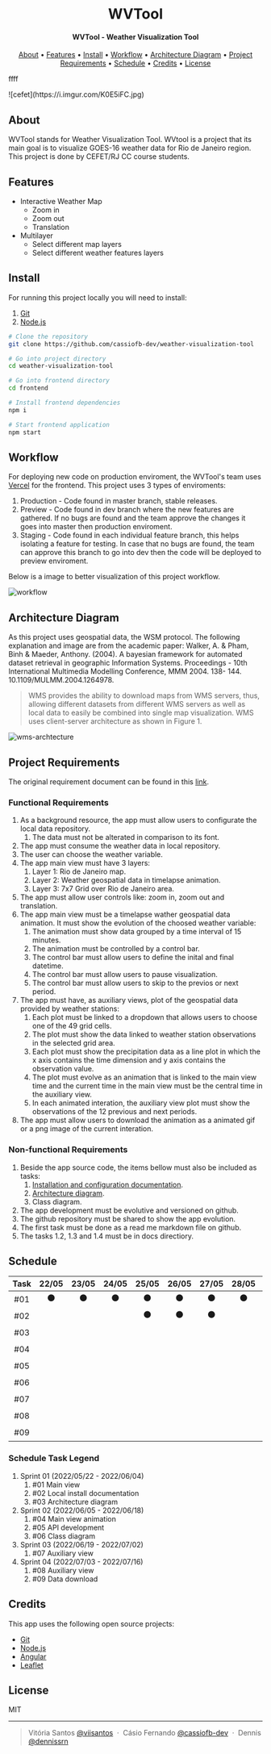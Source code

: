 <h1 align="center">
  WVTool
</h1>

<h4 align="center">
  WVTool - Weather Visualization Tool
</h4>

<p align="center">
  <a href="#about">About</a> •
  <a href="#features">Features</a> •
  <a href="#install">Install</a> •
  <a href="#workflow">Workflow</a> •
  <a href="#architecture-diagram">Architecture Diagram</a> •
  <a href="#project-requirements">Project Requirements</a> •
  <a href="#schedule">Schedule</a> •
  <a href="#credits">Credits</a> •
  <a href="#license">License</a>
</p>
<p> 
ffff
<p>
![cefet](https://i.imgur.com/K0E5iFC.jpg)

## About

WVTool stands for Weather Visualization Tool. WVtool is a project that its main goal
is to visualize GOES-16 weather data for Rio de Janeiro region. This project is done
by CEFET/RJ CC course students.

## Features

* Interactive Weather Map
  * Zoom in
  * Zoom out
  * Translation
* Multilayer
  * Select different map layers
  * Select different weather features layers

## Install

For running this project locally you will need to install:

1. [Git](https://github.com/git/git)
2. [Node.js](https://nodejs.org/en/)

```bash
# Clone the repository
git clone https://github.com/cassiofb-dev/weather-visualization-tool

# Go into project directory
cd weather-visualization-tool

# Go into frontend directory
cd frontend

# Install frontend dependencies
npm i

# Start frontend application
npm start
```

## Workflow

For deploying new code on production enviroment, the WVTool's team uses [Vercel](https://vercel.com) for the frontend. This project uses 3 types of enviroments:

1. Production - Code found in master branch, stable releases.
2. Preview - Code found in dev branch where the new features are gathered. If no bugs are found and the team approve the changes it goes into master then production enviroment.
3. Staging - Code found in each individual feature branch, this helps isolating a feature for testing. In case that no bugs are found, the team can approve this branch to go into dev then the code will be deployed to preview enviroment.

Below is a image to better visualization of this project workflow.

![workflow](https://i.imgur.com/dQhte2C.png)

## Architecture Diagram

As this project uses geospatial data, the WSM protocol. The following explanation and image are from the academic paper: Walker, A. & Pham, Binh & Maeder, Anthony. (2004). A bayesian framework for automated dataset retrieval in geographic Information Systems. Proceedings - 10th International Multimedia Modelling Conference, MMM 2004. 138- 144. 10.1109/MULMM.2004.1264978.

> WMS provides the ability to download maps from WMS servers, thus, allowing different datasets from different WMS servers as well as local data to easily be combined into single map visualization. WMS uses client-server architecture as shown in Figure 1.

![wms-archtecture](https://i.imgur.com/sGRPi4s.png)

## Project Requirements

The original requirement document can be found in this [link](https://github.com/cassiofb-dev/weather-visualization-tool/tree/master/docs/assets/PCS2022.1-Projeto1-wvtool_compressed.pdf).

### Functional Requirements

1. As a background resource, the app must allow users to configurate the local data repository.
   1. The data must not be alterated in comparison to its font.
2. The app must consume the weather data in local repository.
3. The user can choose the weather variable.
4. The app main view must have 3 layers:
   1. Layer 1: Rio de Janeiro map.
   2. Layer 2: Weather geospatial  data in timelapse animation.
   3. Layer 3: 7x7 Grid over Rio de Janeiro area.
5. The app must allow user controls like: zoom in, zoom out and translation.
6. The app main view must be a timelapse wather geospatial data animation. It must show the evolution of the choosed weather variable:
   1. The animation must show data grouped by a time interval of 15 minutes.
   2. The animation must be controlled by a control bar.
   3. The control bar must allow users to define the inital and final datetime.
   4. The control bar must allow users to pause visualization.
   5. The control bar must allow users to skip to the previos or next period.
7. The app must have, as auxiliary views, plot of the geospatial data provided by weather stations:
   1. Each plot must be linked to a dropdown that allows users to choose one of the 49 grid cells.
   2. The plot must show the data linked to weather station observations in the selected grid area.
   3. Each plot must show the precipitation data as a line plot in which the x axis contains the time dimension and y axis contains the observation value.
   4. The plot must evolve as an animation that is linked to the main view time and the current time in the main view must be the central time in the auxiliary view.
   5. In each animated interation, the auxiliary view plot must show the observations of the 12 previous and next periods.
8. The app must allow users to download the animation as a animated gif or a png image of the current interation.

### Non-functional Requirements

1. Beside the app source code, the items bellow must also be included as tasks:
   1. <a href="#install">Installation and configuration documentation</a>.
   2. <a href="#architecture-diagram">Architecture diagram</a>.
   3. Class diagram.
2. The app development must be evolutive and versioned on github.
3. The github repository must be shared to show the app evolution.
4. The first task must be done as a read me markdown file on github.
5. The tasks 1.2, 1.3 and 1.4 must be in docs directiory.
## Schedule

| **Task** | **22/05** | **23/05** | **24/05** | **25/05** | **26/05** | **27/05** | **28/05** | **29/05** | **30/05** | **31/05** | **01/06** | **02/06** | **03/06** | **04/06** | **05/06** | **06/06** | **07/06** | **08/06** | **09/06** | **10/06** | **11/06** | **12/06** | **13/06** | **14/06** | **15/06** | **16/06** | **17/06** | **18/06** | **19/06** | **20/06** | **21/06** | **22/06** | **23/06** | **24/06** | **25/06** | **26/06** | **27/06** | **28/06** | **29/06** | **30/06** | **01/07** | **02/07** | **03/07** | **04/07** | **05/07** | **06/07** | **07/07** | **08/07** | **09/07** | **10/07** | **11/07** | **12/07** | **13/07** | **14/07** | **15/07** | **16/07** |
|:--------:|:---------:|:---------:|:---------:|:---------:|:---------:|:---------:|:---------:|:---------:|:---------:|:---------:|:---------:|:---------:|:---------:|:---------:|:---------:|:---------:|:---------:|:---------:|:---------:|:---------:|:---------:|:---------:|:---------:|:---------:|:---------:|:---------:|:---------:|:---------:|:---------:|:---------:|:---------:|:---------:|:---------:|:---------:|:---------:|:---------:|:---------:|:---------:|:---------:|:---------:|:---------:|:---------:|:---------:|:---------:|:---------:|:---------:|:---------:|:---------:|:---------:|:---------:|:---------:|:---------:|:---------:|:---------:|:---------:|:---------:|
|    #01   |     ⚫     |     ⚫     |     ⚫     |     ⚫     |     ⚫     |     ⚫     |     ⚫     |     ⚫     |     ⚫     |     ⚫     |     ⚫     |           |           |           |           |           |           |           |           |           |           |           |           |           |           |           |           |           |           |           |           |           |           |           |           |           |           |           |           |           |           |           |           |           |           |           |           |           |           |           |           |           |           |           |           |           |
|    #02   |           |           |           |     ⚫     |     ⚫     |     ⚫     |           |           |           |           |           |           |           |           |           |           |           |           |           |           |           |           |           |           |           |           |           |           |           |           |           |           |           |           |           |           |           |           |           |           |           |           |           |           |           |           |           |           |           |           |           |           |           |           |           |           |
|    #03   |           |           |           |           |           |           |           |           |           |           |           |     ⚫     |     ⚫     |     ⚫     |           |           |           |           |           |           |           |           |           |           |           |           |           |           |           |           |           |           |           |           |           |           |           |           |           |           |           |           |           |           |           |           |           |           |           |           |           |           |           |           |           |           |
|    #04   |           |           |           |           |           |           |           |           |           |           |           |           |           |           |     ⚫     |     ⚫     |     ⚫     |     ⚫     |     ⚫     |           |           |           |           |           |           |           |           |           |           |           |           |           |           |           |           |           |           |           |           |           |           |           |           |           |           |           |           |           |           |           |           |           |           |           |           |           |
|    #05   |           |           |           |           |           |           |           |           |           |           |           |           |           |           |           |           |           |           |           |     ⚫     |     ⚫     |     ⚫     |     ⚫     |     ⚫     |     ⚫     |           |           |           |           |           |           |           |           |           |           |           |           |           |           |           |           |           |           |           |           |           |           |           |           |           |           |           |           |           |           |           |
|    #06   |           |           |           |           |           |           |           |           |           |           |           |           |           |           |           |           |           |           |           |           |           |           |           |           |           |     ⚫     |     ⚫     |     ⚫     |           |           |           |           |           |           |           |           |           |           |           |           |           |           |           |           |           |           |           |           |           |           |           |           |           |           |           |           |
|    #07   |           |           |           |           |           |           |           |           |           |           |           |           |           |           |           |           |           |           |           |           |           |           |           |           |           |           |           |           |     ⚫     |     ⚫     |     ⚫     |     ⚫     |     ⚫     |     ⚫     |     ⚫     |     ⚫     |     ⚫     |     ⚫     |     ⚫     |     ⚫     |     ⚫     |     ⚫     |           |           |           |           |           |           |           |           |           |           |           |           |           |           |
|    #08   |           |           |           |           |           |           |           |           |           |           |           |           |           |           |           |           |           |           |           |           |           |           |           |           |           |           |           |           |           |           |           |           |           |           |           |           |           |           |           |           |           |           |     ⚫     |     ⚫     |     ⚫     |     ⚫     |     ⚫     |     ⚫     |     ⚫     |           |           |           |           |           |           |           |
|    #09   |           |           |           |           |           |           |           |           |           |           |           |           |           |           |           |           |           |           |           |           |           |           |           |           |           |           |           |           |           |           |           |           |           |           |           |           |           |           |           |           |           |           |           |           |           |           |           |           |           |     ⚫     |     ⚫     |     ⚫     |     ⚫     |     ⚫     |     ⚫     |     ⚫     |

### Schedule Task Legend

1. Sprint 01 (2022/05/22 - 2022/06/04)
   1. #01 Main view
   2. #02 Local install documentation
   3. #03 Architecture diagram
2. Sprint 02 (2022/06/05 - 2022/06/18)
   1. #04 Main view animation
   2. #05 API development
   3. #06 Class diagram
3. Sprint 03 (2022/06/19 - 2022/07/02)
   1. #07 Auxiliary view
4. Sprint 04 (2022/07/03 - 2022/07/16)
   1. #08 Auxiliary view
   2. #09 Data download

## Credits

This app uses the following open source projects:

* [Git](https://github.com/git/git)
* [Node.js](https://nodejs.org/en/)
* [Angular](https://github.com/angular/angular)
* [Leaflet](https://github.com/Leaflet/Leaflet)

## License

MIT

---

> Vitória Santos [@viisantos](https://github.com/viisantos) &nbsp;&middot;&nbsp;
> Cásio Fernando [@cassiofb-dev](https://github.com/cassiofb-dev) &nbsp;&middot;&nbsp;
> Dennis [@dennissrn](https://twitter.com/dennissrn)

